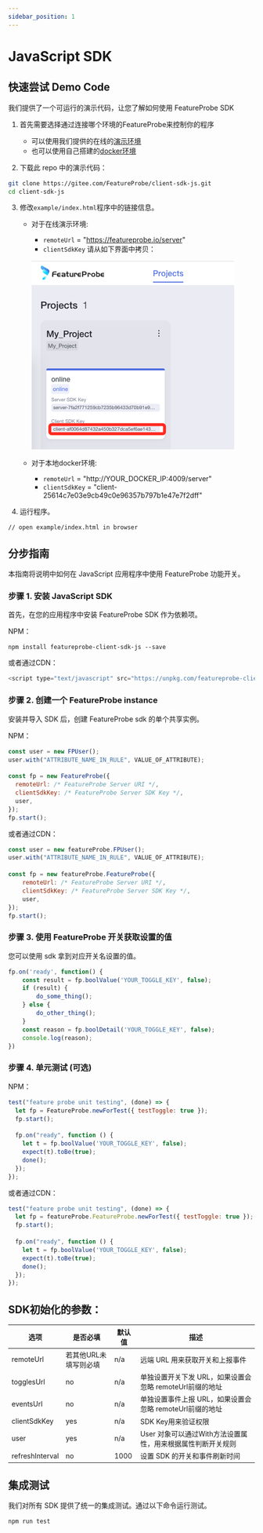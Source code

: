 ```yaml
---
sidebar_position: 1
---
```


# JavaScript SDK

## 快速尝试 Demo Code

我们提供了一个可运行的演示代码，让您了解如何使用 FeatureProbe SDK

1. 首先需要选择通过连接哪个环境的FeatureProbe来控制你的程序
    * 可以使用我们提供的在线的[演示环境](https://featureprobe.io/login)
    * 也可以使用自己搭建的[docker环境](https://gitee.com/featureprobe/FeatureProbe#%E5%90%AF%E5%8A%A8featureprobe)

2. 下载此 repo 中的演示代码：

```bash
git clone https://gitee.com/FeatureProbe/client-sdk-js.git
cd client-sdk-js
```

3. 修改`example/index.html`程序中的链接信息。
    * 对于在线演示环境:
        * `remoteUrl` = "https://featureprobe.io/server"
        * `clientSdkKey`  请从如下界面中拷贝：

      ![client_sdk_key snapshot](../../../../../../pictures/client_sdk_key_snapshot_cn.png)
    * 对于本地docker环境:
        * `remoteUrl` = "http://YOUR_DOCKER_IP:4009/server"
        * `clientSdkKey` = "client-25614c7e03e9cb49c0e96357b797b1e47e7f2dff"

4. 运行程序。

```
// open example/index.html in browser
```

## 分步指南

本指南将说明中如何在 JavaScript 应用程序中使用 FeatureProbe 功能开关。

### 步骤 1. 安装 JavaScript SDK

首先，在您的应用程序中安装 FeatureProbe SDK 作为依赖项。

NPM：

```shell
npm install featureprobe-client-sdk-js --save
```

或者通过CDN：

```js
<script type="text/javascript" src="https://unpkg.com/featureprobe-client-sdk-js@latest/dist/featureprobe-client-sdk-js.min.js"></script>
```

### 步骤 2. 创建一个 FeatureProbe instance

安装并导入 SDK 后，创建 FeatureProbe sdk 的单个共享实例。

NPM：

```js
const user = new FPUser();
user.with("ATTRIBUTE_NAME_IN_RULE", VALUE_OF_ATTRIBUTE);

const fp = new FeatureProbe({
  remoteUrl: /* FeatureProbe Server URI */,
  clientSdkKey: /* FeatureProbe Server SDK Key */,
  user,
});
fp.start();
```

或者通过CDN：

```js
const user = new featureProbe.FPUser();
user.with("ATTRIBUTE_NAME_IN_RULE", VALUE_OF_ATTRIBUTE);

const fp = new featureProbe.FeatureProbe({
    remoteUrl: /* FeatureProbe Server URI */,
    clientSdkKey: /* FeatureProbe Server SDK Key */,
    user,
});
fp.start();
```

### 步骤 3. 使用 FeatureProbe 开关获取设置的值

您可以使用 sdk 拿到对应开关名设置的值。

```js
fp.on('ready', function() {
    const result = fp.boolValue('YOUR_TOGGLE_KEY', false);
    if (result) {
        do_some_thing();
    } else {
        do_other_thing();
    }
    const reason = fp.boolDetail('YOUR_TOGGLE_KEY', false);
    console.log(reason);
})
```

### 步骤 4. 单元测试 (可选)

NPM：

```js
test("feature probe unit testing", (done) => {
  let fp = FeatureProbe.newForTest({ testToggle: true });
  fp.start();

  fp.on("ready", function () {
    let t = fp.boolValue('YOUR_TOGGLE_KEY', false);
    expect(t).toBe(true);
    done();
  });
});
```

或者通过CDN：

```js
test("feature probe unit testing", (done) => {
  let fp = featureProbe.FeatureProbe.newForTest({ testToggle: true });
  fp.start();

  fp.on("ready", function () {
    let t = fp.boolValue('YOUR_TOGGLE_KEY', false);
    expect(t).toBe(true);
    done();
  });
});
```

## SDK初始化的参数：

| 选项            | 是否必填       | 默认值 | 描述                                                                                                                                      |
|-------------------|----------------|---------|--------------------------------------------------------------------------------------------------------------------------------------------------|
| remoteUrl         | 若其他URL未填写则必填 | n/a     | 远端 URL 用来获取开关和上报事件 |
| togglesUrl        | no             | n/a     | 单独设置开关下发 URL，如果设置会忽略 remoteUrl前缀的地址 |
| eventsUrl         | no             | n/a     | 单独设置事件上报 URL，如果设置会忽略 remoteUrl前缀的地址 |
| clientSdkKey      | yes            | n/a     | SDK Key用来验证权限   |
| user              | yes            | n/a     | User 对象可以通过With方法设置属性，用来根据属性判断开关规则 |
| refreshInterval   | no            | 1000    | 设置 SDK 的开关和事件刷新时间   |

## 集成测试

我们对所有 SDK 提供了统一的集成测试。通过以下命令运行测试。

```shell
npm run test
```

